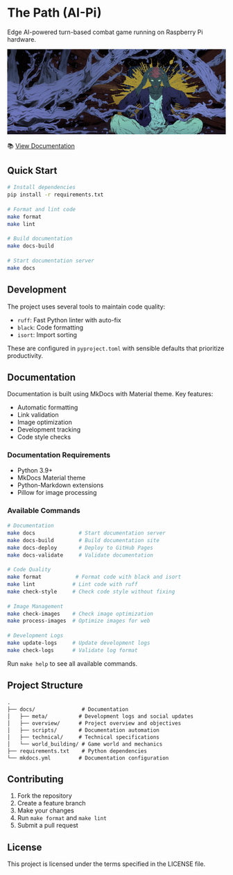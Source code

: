 # The Path (AI-Pi)

Edge AI-powered turn-based combat game running on Raspberry Pi hardware.

![The Path (AI-Pi)](docs/images/cover.png)

📚 [View Documentation](https://materdev.github.io/thepath-ai_pi/)

## Quick Start

```bash
# Install dependencies
pip install -r requirements.txt

# Format and lint code
make format
make lint

# Build documentation
make docs-build

# Start documentation server
make docs
```

## Development

The project uses several tools to maintain code quality:

* `ruff`: Fast Python linter with auto-fix
* `black`: Code formatting
* `isort`: Import sorting

These are configured in `pyproject.toml` with sensible defaults that prioritize productivity.

## Documentation

Documentation is built using MkDocs with Material theme. Key features:

* Automatic formatting
* Link validation
* Image optimization
* Development tracking
* Code style checks

### Documentation Requirements

* Python 3.9+
* MkDocs Material theme
* Python-Markdown extensions
* Pillow for image processing

### Available Commands

```bash
# Documentation
make docs              # Start documentation server
make docs-build        # Build documentation site
make docs-deploy       # Deploy to GitHub Pages
make docs-validate     # Validate documentation

# Code Quality
make format           # Format code with black and isort
make lint            # Lint code with ruff
make check-style     # Check code style without fixing

# Image Management
make check-images    # Check image optimization
make process-images  # Optimize images for web

# Development Logs
make update-logs     # Update development logs
make check-logs      # Validate log format
```

Run `make help` to see all available commands.

## Project Structure

```
.
├── docs/               # Documentation
│   ├── meta/          # Development logs and social updates
│   ├── overview/      # Project overview and objectives
│   ├── scripts/       # Documentation automation
│   ├── technical/     # Technical specifications
│   └── world_building/ # Game world and mechanics
├── requirements.txt    # Python dependencies
└── mkdocs.yml         # Documentation configuration
```

## Contributing

1. Fork the repository
2. Create a feature branch
3. Make your changes
4. Run `make format` and `make lint`
5. Submit a pull request

## License

This project is licensed under the terms specified in the LICENSE file.
